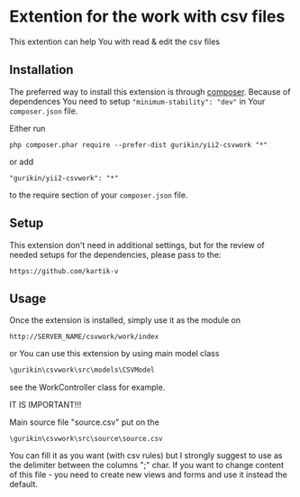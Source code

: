 Extention for the work with csv files
=====================================
This extention can help You with read & edit the csv files

Installation
------------

The preferred way to install this extension is through [composer](http://getcomposer.org/download/).
Because of dependences You need to setup `"minimum-stability": "dev"` in Your `composer.json` file.

Either run

```
php composer.phar require --prefer-dist gurikin/yii2-csvwork "*"
```

or add

```
"gurikin/yii2-csvwork": "*"
```

to the require section of your `composer.json` file.

Setup
-----

This extension don't need in additional settings, but for the review of needed setups for the dependencies, please pass to the:

```
https://github.com/kartik-v
```

Usage
-----

Once the extension is installed, simply use it as the module on

```
http://SERVER_NAME/csvwork/work/index
```

or You can use this extension by using main model class

```php
\gurikin\csvwork\src\models\CSVModel
```
see the WorkController class for example.

IT IS IMPORTANT!!!

Main source file "source.csv" put on the
```
\gurikin\csvwork\src\source\source.csv
```
You can fill it as you want (with csv rules) but I strongly suggest to use as the delimiter between the columns ";" char.
If you want to change content of this file - you need to create new views and forms and use it instead the default.
